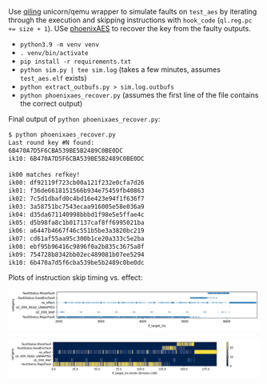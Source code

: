 Use [qiling](https://github.com/qilingframework/qiling) unicorn/qemu wrapper to simulate faults on `test_aes` by iterating through the execution and skipping instructions with `hook_code` (`ql.reg.pc += size + 1`). USe [phoenixAES](https://github.com/SideChannelMarvels/JeanGrey) to recover the key from the faulty outputs.

- `python3.9 -m venv venv`
- `. venv/bin/activate`
- `pip install -r requirements.txt`
- `python sim.py | tee sim.log` (takes a few minutes, assumes `test_aes.elf` exists)
- `python extract_outbufs.py > sim.log.outbufs` 
- `python phoenixaes_recover.py` (assumes the first line of the file contains the correct output) 

Final output of `python phoenixaes_recover.py`:
```
$ python phoenixaes_recover.py 
Last round key #N found:
6B470A7D5F6CBA539BE5B2489C0BE0DC
ik10: 6B470A7D5F6CBA539BE5B2489C0BE0DC

ik00 matches refkey!
ik00: df92119f723cb00a121f232e0cfa7d26
ik01: f36de6618151566b934e75459fb40863
ik02: 7c5d1dbafd0c4bd16e423e94f1f636f7
ik03: 3a58751bc7543ecaa916005e58e036a9
ik04: d35da671140998bbbd1f98e5e5ffae4c
ik05: d5b98fa8c1b017137caf8ff6995021ba
ik06: a6447b4667f46c551b5be3a3820bc219
ik07: cd61af55aa95c300b1ce20a333c5e2ba
ik08: ebf95b96416c9896f0a2b835c3675a8f
ik09: 754728b8342bb02ec489081b07ee5294
ik10: 6b470a7d5f6cba539be5b2489c0be0dc
```

Plots of instruction skip timing vs. effect:

![dfa-plot-scatter.png](dfa-plot-scatter.png)

![dfa-plot-heat.png](dfa-plot-heat.png)